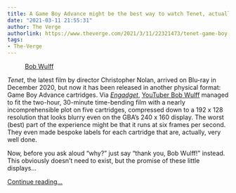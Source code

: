```yaml
---
title: A Game Boy Advance might be the best way to watch Tenet, actually
date: "2021-03-11 21:55:31"
author: The Verge
authorlink: https://www.theverge.com/2021/3/11/22321473/tenet-game-boy-advance-christopher-nolan-bob-wulff-youtube-mod-cartridge
tags:
- The-Verge
---
```

<figure>
      <img alt="" src="https://cdn.vox-cdn.com/thumbor/16DYdN1siI2AgwHGsj1F-hmm-N8=/0x0:2040x1360/1310x873/cdn.vox-cdn.com/uploads/chorus_image/image/68951371/tenetgba.0.jpg" />
        <figcaption><a class="ql-link" href="https://twitter.com/BobWulff/status/1370042833608994817/photo/2" target="_blank">Bob Wulff</a></figcaption>
    </figure>

  <p id="uen3aT"><em>Tenet</em>, the latest film by director Christopher Nolan, arrived on Blu-ray in December 2020, but now it has been released in another physical format: Game Boy Advance cartridges. Via <a href="https://www.engadget.com/tenet-game-boy-advance-bob-wulff-christopher-nolan-202848161.html"><em>Engadget</em></a>, <a href="https://www.youtube.com/watch?v=S4od1AdB8e4">YouTuber Bob Wulff</a> managed to fit the two-hour, 30-minute time-bending film with a nearly incomprehensible plot on five cartridges, compressed down to a 192 x 128 resolution that looks blurry even on the GBA’s 240 x 160 display. The worst (best) part of the experience might be that it runs at six frames per second. They even made bespoke labels for each cartridge that are, actually, very well done.</p>
<p id="MRRdlu">Now, before you ask aloud “why?” just say “thank you, Bob Wulff!” instead. This obviously doesn’t need to exist, but the promise of these little displays...</p>
  <p>
    <a href="https://www.theverge.com/2021/3/11/22321473/tenet-game-boy-advance-christopher-nolan-bob-wulff-youtube-mod-cartridge">Continue reading&hellip;</a>
  </p>